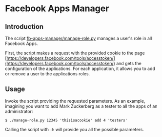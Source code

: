 Facebook Apps Manager
===============

Introduction
------------

The script [fb-apps-manager/manage-role.py](https://github.com/fabiomsouto/fb-apps-manager/blob/master/fb-apps-manager/manage-role.py) manages a user's role in all Facebook Apps.

First, the script makes a request with the provided cookie to the page [https://developers.facebook.com/tools/accesstoken/](https://developers.facebook.com/tools/accesstoken/) and gets the configuration of the applications. For each application, it allows you to add or remove a user to the applications roles.

Usage
-----

Invoke the script providing the requested parameters. As an example, imagining you want to add Mark Zuckerberg as a tester to all the apps of an administrator:

	$ ./manage-role.py 12345 'thisisacookie' add 4 'testers'

Calling the script with `-h` will provide you all the possible parameters.